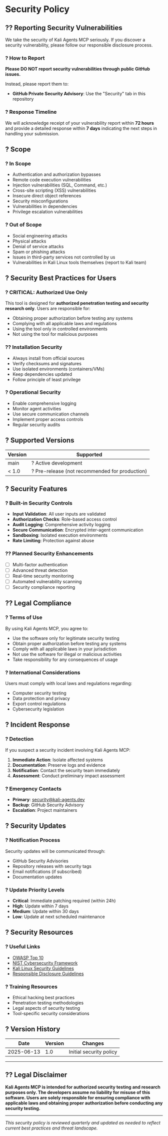 # Security Policy

## ?? Reporting Security Vulnerabilities

We take the security of Kali Agents MCP seriously. If you discover a security vulnerability, please follow our responsible disclosure process.

### ? How to Report

**Please DO NOT report security vulnerabilities through public GitHub issues.**

Instead, please report them to:
- **GitHub Private Security Advisory**: Use the "Security" tab in this repository

### ? Response Timeline

We will acknowledge receipt of your vulnerability report within **72 hours** and provide a detailed response within **7 days** indicating the next steps in handling your submission.

## ? Scope

### ? In Scope
- Authentication and authorization bypasses
- Remote code execution vulnerabilities
- Injection vulnerabilities (SQL, Command, etc.)
- Cross-site scripting (XSS) vulnerabilities
- Insecure direct object references
- Security misconfigurations
- Vulnerabilities in dependencies
- Privilege escalation vulnerabilities

### ? Out of Scope
- Social engineering attacks
- Physical attacks
- Denial of service attacks
- Spam or phishing attacks
- Issues in third-party services not controlled by us
- Vulnerabilities in Kali Linux tools themselves (report to Kali team)

## ? Security Best Practices for Users

### ? **CRITICAL: Authorized Use Only**
This tool is designed for **authorized penetration testing and security research only**. Users are responsible for:

- Obtaining proper authorization before testing any systems
- Complying with all applicable laws and regulations
- Using the tool only in controlled environments
- Not using the tool for malicious purposes

### ?? **Installation Security**
- Always install from official sources
- Verify checksums and signatures
- Use isolated environments (containers/VMs)
- Keep dependencies updated
- Follow principle of least privilege

### ? **Operational Security**
- Enable comprehensive logging
- Monitor agent activities
- Use secure communication channels
- Implement proper access controls
- Regular security audits

## ? Supported Versions

| Version | Supported          |
| ------- | ------------------ |
| main    | ? Active development |
| < 1.0   | ? Pre-release (not recommended for production) |

## ? Security Features

### ? Built-in Security Controls
- **Input Validation**: All user inputs are validated
- **Authorization Checks**: Role-based access control
- **Audit Logging**: Comprehensive activity logging
- **Secure Communication**: Encrypted inter-agent communication
- **Sandboxing**: Isolated execution environments
- **Rate Limiting**: Protection against abuse

### ?? Planned Security Enhancements
- [ ] Multi-factor authentication
- [ ] Advanced threat detection
- [ ] Real-time security monitoring
- [ ] Automated vulnerability scanning
- [ ] Security compliance reporting

## ?? Legal Compliance

### ? Terms of Use
By using Kali Agents MCP, you agree to:
- Use the software only for legitimate security testing
- Obtain proper authorization before testing any systems
- Comply with all applicable laws in your jurisdiction
- Not use the software for illegal or malicious activities
- Take responsibility for any consequences of usage

### ? International Considerations
Users must comply with local laws and regulations regarding:
- Computer security testing
- Data protection and privacy
- Export control regulations
- Cybersecurity legislation

## ? Incident Response

### ? Detection
If you suspect a security incident involving Kali Agents MCP:
1. **Immediate Action**: Isolate affected systems
2. **Documentation**: Preserve logs and evidence
3. **Notification**: Contact the security team immediately
4. **Assessment**: Conduct preliminary impact assessment

### ? Emergency Contacts
- **Primary**: security@kali-agents.dev
- **Backup**: GitHub Security Advisory
- **Escalation**: Project maintainers

## ? Security Updates

### ? Notification Process
Security updates will be communicated through:
- GitHub Security Advisories
- Repository releases with security tags
- Email notifications (if subscribed)
- Documentation updates

### ? Update Priority Levels
- **Critical**: Immediate patching required (within 24h)
- **High**: Update within 7 days
- **Medium**: Update within 30 days
- **Low**: Update at next scheduled maintenance

## ? Security Resources

### ? Useful Links
- [OWASP Top 10](https://owasp.org/www-project-top-ten/)
- [NIST Cybersecurity Framework](https://www.nist.gov/cyberframework)
- [Kali Linux Security Guidelines](https://www.kali.org/docs/policy/)
- [Responsible Disclosure Guidelines](https://www.bugcrowd.com/resource/what-is-responsible-disclosure/)

### ? Training Resources
- Ethical hacking best practices
- Penetration testing methodologies
- Legal aspects of security testing
- Tool-specific security considerations

## ? Version History

| Date | Version | Changes |
|------|---------|---------|
| 2025-06-13 | 1.0 | Initial security policy |

---

## ?? Legal Disclaimer

**Kali Agents MCP is intended for authorized security testing and research purposes only. The developers assume no liability for misuse of this software. Users are solely responsible for ensuring compliance with applicable laws and obtaining proper authorization before conducting any security testing.**

---

*This security policy is reviewed quarterly and updated as needed to reflect current best practices and threat landscape.*
